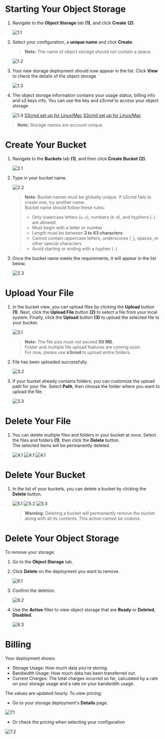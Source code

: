 # Starting Your Object Storage 

1. Navigate to the **Object Storage** tab **(1)**, and click **Create** **(2)**.

    ![1.1](../assets/images/storage_tutorial/1.jpg)
2. Select your configuration, a **unique name** and click **Create**.

    > **Note:** The name of object storage should not contain a space.
 
    ![1.2](../assets/images/storage_tutorial/2.jpg)
3. Your new storage deployment should now appear in the list. Click **View** to check the details of the object storage

    ![1.3](../assets/images/storage_tutorial/3.jpg)
4. The object storage information contains your usage status, billing info and s3 keys info. 
   You can use the key and s3cmd to access your object storage

    ![1.4](../assets/images/storage_tutorial/5.jpg)
      [S3cmd set up for Linux/Mac](Tutorials/LinuxMac.md)
      [S3cmd set up for Linux/Mac](Tutorials/Windows.md)

> **Note:** Storage names are account-unique.

# Create Your Bucket

1. Navigate to the **Buckets** tab **(1)**, and then click **Create Bucket** **(2)**.
   
   ![2.1](../assets/images/storage_tutorial/6.jpg)
2. Type in your bucket name.
   
   ![2.2](../assets/images/storage_tutorial/7.jpg)
   > **Note:** Bucket names must be globally unique. If s3cmd fails to create one, try another name.  
   > Bucket name should follow these rules:  
   >- Only lowercase letters (`a-z`), numbers (`0-9`), and hyphens (`-`) are allowed  
   >- Must begin with a letter or number  
   >- Length must be between **3 to 63 characters**  
   >- Cannot contain uppercase letters, underscores (`_`), spaces, or other special characters  
   >- Avoid starting or ending with a hyphen (`-`)
3. Once the bucket name meets the requirements, it will appear in the list below.
   
   ![2.3](../assets/images/storage_tutorial/8.jpg)

# Upload Your File

1. In the bucket view, you can upload files by clicking the **Upload** button **(1)**. Next, click the **Upload File** button **(2)** to select a file from your 
   local system. Finally, click the **Upload** button **(3)** to upload the selected file to your bucket.
   
   ![3.1](../assets/images/storage_tutorial/9.jpg)

   > **Note:** The file size must not exceed **50 MB**.  
   > Folder and multiple file upload features are coming soon.  
   > For now, please use **s3cmd** to upload entire folders.
2. File has been uploaded successfully.
   
   ![3.2](../assets/images/storage_tutorial/10.jpg)

3. If your bucket already contains folders, you can customize the upload path for your file. Select **Path**, then choose the folder where you want to upload the file.

   ![3.3](../assets/images/storage_tutorial/11.jpg)


# Delete Your File

1. You can delete multiple files and folders in your bucket at once. Select the files and folders **(1)**, then click the **Delete** button.  
   The selected items will be permanently deleted.

   ![4.1](../assets/images/storage_tutorial/12.jpg)
   ![4.1](../assets/images/storage_tutorial/13.jpg)
   ![4.1](../assets/images/storage_tutorial/14.jpg)

# Delete Your Bucket
1. In the list of your buckets, you can delete a bucket by clicking the **Delete** button.
   
   ![5.1](../assets/images/storage_tutorial/15.jpg)
   ![5.2](../assets/images/storage_tutorial/16.jpg)
   ![5.3](../assets/images/storage_tutorial/17.jpg)
   > **Warning:** Deleting a bucket will permanently remove the bucket along with all its contents. This action cannot be undone.


# Delete Your Object Storage

To remove your storage:
1. Go to the **Object Storage** tab.
2. Click **Delete** on the deployment you want to remove. 
   
   ![6.1](../assets/images/storage_tutorial/18.jpg)
3. Confirm the deletion. 
   
   ![6.2](../assets/images/storage_tutorial/19.jpg)
4. Use the **Active** filter to view object storage that are **Ready** or **Deleted**, **Disabled**.

   ![6.3](../assets/images/storage_tutorial/4.jpg)

# Billing 

Your deployment shows: 

- Storage Usage: How much data you're storing.
- Bandwidth Usage: How much data has been transferred out. 
- Current Charges: The total charges incurred so far, calculated by a rate on your storage usage and a rate on your bandwidth usage. 

The values are updated hourly. To view pricing: 
- Go to your storage deployment's **Details** page. 

![7.1](../assets/images/storage_linux_tutorial/5.png)

- Or check the pricing when selecting your configuration

![7.2](../assets/images/storage_linux_tutorial/6.png)